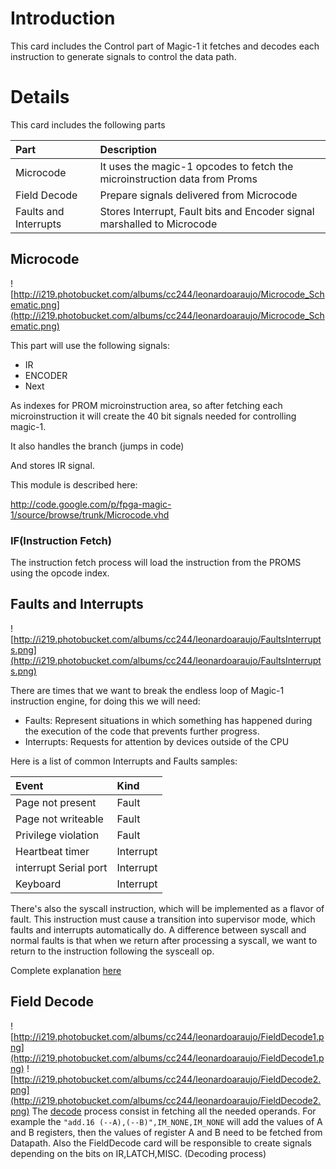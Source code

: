 # Introduction #

This card includes the Control part of Magic-1 it fetches and decodes each instruction to generate signals to control the data path.


# Details #

This card includes the following  parts

| **Part** | **Description** |
|:---------|:----------------|
| Microcode | It uses the magic-1 opcodes to fetch the microinstruction data from Proms |
| Field Decode | Prepare signals delivered from Microcode |
| Faults and Interrupts | Stores Interrupt, Fault bits and Encoder signal marshalled to Microcode |


## Microcode ##

![http://i219.photobucket.com/albums/cc244/leonardoaraujo/Microcode_Schematic.png](http://i219.photobucket.com/albums/cc244/leonardoaraujo/Microcode_Schematic.png)

This part will use the following signals:
  * IR
  * ENCODER
  * Next

As indexes for PROM microinstruction area, so after fetching each microinstruction it will create the 40 bit signals needed for controlling magic-1.

It also handles the branch (jumps in code)

And stores IR signal.

This module is described here:

http://code.google.com/p/fpga-magic-1/source/browse/trunk/Microcode.vhd

### IF(Instruction Fetch) ###
The instruction fetch process will load the instruction from the PROMS using the opcode index.


## Faults and Interrupts ##
![http://i219.photobucket.com/albums/cc244/leonardoaraujo/FaultsInterrupts.png](http://i219.photobucket.com/albums/cc244/leonardoaraujo/FaultsInterrupts.png)

There are times that we want to break the endless loop of Magic-1 instruction engine, for doing this we will need:
  * Faults: Represent situations in which something has happened during the execution of the code that prevents further progress.
  * Interrupts: Requests for attention by devices outside of the CPU

Here is a list of common Interrupts and Faults samples:

| **Event** | **Kind** |
|:----------|:---------|
| Page not present | Fault    |
| Page not writeable | Fault    |
| Privilege violation | Fault    |
| Heartbeat timer | Interrupt |
| interrupt Serial port | Interrupt |
|  Keyboard | Interrupt |

There's also the syscall instruction, which will be implemented as a flavor of fault. This instruction must cause a transition into supervisor mode, which faults and interrupts automatically do. A difference between syscall and normal faults is that when we return after processing a syscall, we want to return to the instruction following the sysceall op.


Complete explanation [here](http://www.homebrewcpu.com/braindump.htm)

## Field Decode ##
![http://i219.photobucket.com/albums/cc244/leonardoaraujo/FieldDecode1.png](http://i219.photobucket.com/albums/cc244/leonardoaraujo/FieldDecode1.png)
![http://i219.photobucket.com/albums/cc244/leonardoaraujo/FieldDecode2.png](http://i219.photobucket.com/albums/cc244/leonardoaraujo/FieldDecode2.png)
The
[decode](http://www.cs.umd.edu/class/sum2003/cmsc311/Notes/CompOrg/fetchDecode.html) process consist in fetching all the needed operands. For example the ` "add.16 (--A),(--B)",IM_NONE,IM_NONE ` will add the values of A and B registers, then the values of register A and B need to be fetched from Datapath. Also the FieldDecode card will be responsible to create signals depending on the bits on IR,LATCH,MISC. (Decoding process)